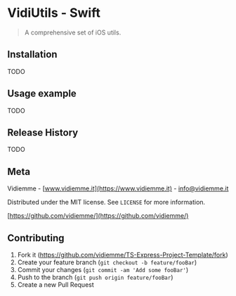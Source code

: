 # VidiUtils - Swift

> A comprehensive set of iOS utils.

## Installation

TODO

## Usage example

TODO

## Release History

TODO

## Meta
Vidiemme - [www.vidiemme.it](https://www.vidiemme.it) - info@vidiemme.it

Distributed under the MIT license. See ``LICENSE`` for more information.

[https://github.com/vidiemme/](https://github.com/vidiemme/)

## Contributing

1. Fork it (<https://github.com/vidiemme/TS-Express-Project-Template/fork>)
2. Create your feature branch (`git checkout -b feature/fooBar`)
3. Commit your changes (`git commit -am 'Add some fooBar'`)
4. Push to the branch (`git push origin feature/fooBar`)
5. Create a new Pull Request

